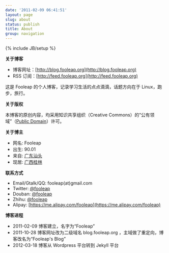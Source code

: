 ```yaml
---
date: '2011-02-09 06:41:51'
layout: page
slug: about
status: publish
title: About
group: navigation
---
```

{% include JB/setup %}

**关于博客**

* 博客网址：[http://blog.fooleap.org](http://blog.fooleap.org)
* RSS 订阅：[http://feed.fooleap.org](http://feed.fooleap.org)


这是 Fooleap 的个人博客，记录学习生活的点点滴滴，话题方向在于 Linux，跑步，旅行。

**关于版权**

本博客的原创内容，均采用知识共享组织（Creative Commons）的“公有领域”（[Public Domain](http://creativecommons.org/about/pdm)）许可。

**关于博主**

* 网名:  Fooleap
* 出生:  90.01
* 来自:  [广东汕头](http://goo.gl/maps/nkiL)
* 现居:  [广西桂林](http://goo.gl/maps/rOkt)

**联系方式**

* Email/Gtalk/QQ: fooleap(at)gmail.com
* Twitter: [@fooleap](http://twitter.com/fooleap)
* Douban: [@fooleap](http://douban.com/people/fooleap)
* Zhihu: [@fooleap](http://zhihu.com/people/fooleap)
* Alipay: [https://me.alipay.com/fooleap](https://me.alipay.com/fooleap)

**博客进程**

* 2011-02-09 博客建立，名字为“Fooleap”
* 2011-10-28 博客网址改为二级域名 blog.fooleap.org ，主域做了重定向，博客改名为“Fooleap's Blog”
* 2012-03-18 博客从 Wordpress 平台转到 Jekyll 平台
